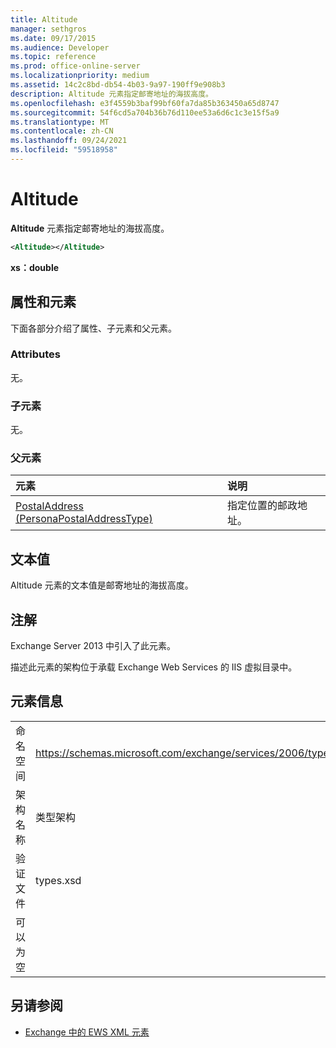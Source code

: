 ```yaml
---
title: Altitude
manager: sethgros
ms.date: 09/17/2015
ms.audience: Developer
ms.topic: reference
ms.prod: office-online-server
ms.localizationpriority: medium
ms.assetid: 14c2c8bd-db54-4b03-9a97-190ff9e908b3
description: Altitude 元素指定邮寄地址的海拔高度。
ms.openlocfilehash: e3f4559b3baf99bf60fa7da85b363450a65d8747
ms.sourcegitcommit: 54f6cd5a704b36b76d110ee53a6d6c1c3e15f5a9
ms.translationtype: MT
ms.contentlocale: zh-CN
ms.lasthandoff: 09/24/2021
ms.locfileid: "59518958"
---
```

# <a name="altitude"></a>Altitude

**Altitude** 元素指定邮寄地址的海拔高度。 
  
```XML
<Altitude></Altitude>
```

 **xs：double**
## <a name="attributes-and-elements"></a>属性和元素

下面各部分介绍了属性、子元素和父元素。
  
### <a name="attributes"></a>Attributes

无。
  
### <a name="child-elements"></a>子元素

无。
  
### <a name="parent-elements"></a>父元素

|**元素**|**说明**|
|:-----|:-----|
|[PostalAddress (PersonaPostalAddressType)](postaladdress-personapostaladdresstype.md) <br/> |指定位置的邮政地址。  <br/> |
   
## <a name="text-value"></a>文本值

Altitude 元素的文本值是邮寄地址的海拔高度。
  
## <a name="remarks"></a>注解

Exchange Server 2013 中引入了此元素。
  
描述此元素的架构位于承载 Exchange Web Services 的 IIS 虚拟目录中。
  
## <a name="element-information"></a>元素信息

|||
|:-----|:-----|
|命名空间  <br/> |https://schemas.microsoft.com/exchange/services/2006/types  <br/> |
|架构名称  <br/> |类型架构  <br/> |
|验证文件  <br/> |types.xsd  <br/> |
|可以为空  <br/> ||
   
## <a name="see-also"></a>另请参阅

- [Exchange 中的 EWS XML 元素](ews-xml-elements-in-exchange.md)


